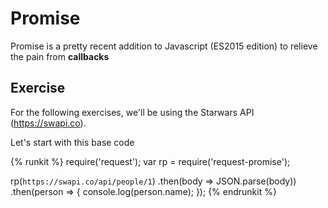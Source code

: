 # Promise

Promise is a pretty recent addition to Javascript (ES2015 edition) to relieve the pain from **callbacks**

## Exercise

For the following exercises, we'll be using the Starwars API (https://swapi.co).

Let's start with this base code

{% runkit %}
require('request');
var rp = require('request-promise');

rp(`https://swapi.co/api/people/1`)
  .then(body => JSON.parse(body))
  .then(person => {
    console.log(person.name);
  });
{% endrunkit %}
